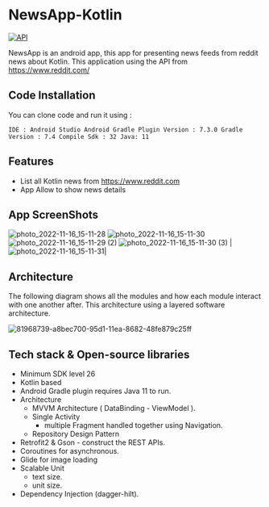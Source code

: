 # NewsApp-Kotlin


[![API](https://img.shields.io/badge/API-26%2B-brightgreen.svg?style=flat)](https://android-arsenal.com/api?level=26)

NewsApp is an android app, this app for presenting news feeds from reddit news about Kotlin. This application using the API from  https://www.reddit.com/
## Code Installation

You can clone code and run it using :

``
  IDE : Android Studio
  Android Gradle Plugin Version : 7.3.0
  Gradle Version : 7.4
  Compile Sdk : 32
  Java: 11
``

## Features
- List all Kotlin news from https://www.reddit.com 
- App Allow to show news details

## App ScreenShots 
![photo_2022-11-16_15-11-28](https://user-images.githubusercontent.com/72816466/202192094-f6f21d84-d30a-4ebd-83f0-628511d54342.jpg)
![photo_2022-11-16_15-11-30](https://user-images.githubusercontent.com/72816466/202192206-15d04dac-3130-4023-a778-9ac69f85e3b4.jpg)
![photo_2022-11-16_15-11-29 (2)](https://user-images.githubusercontent.com/72816466/202192291-1b393f60-3080-429b-afb5-3ffd8278e858.jpg)
![photo_2022-11-16_15-11-30 (3)](https://user-images.githubusercontent.com/72816466/202192471-deba28f6-c471-4312-9f49-53986775b1f1.jpg)
|![photo_2022-11-16_15-11-31](https://user-images.githubusercontent.com/72816466/202192514-2bb0ea64-1772-4f6b-9345-982ade36f27d.jpg)|

## Architecture
The following diagram shows all the modules and how each module interact with one another after. This architecture using a layered software architecture. 

![81968739-a8bec700-95d1-11ea-8682-48fe879c25ff](https://user-images.githubusercontent.com/72816466/202192619-d33e98f8-f5a8-4f99-bf7f-332046446279.png)

## Tech stack & Open-source libraries
- Minimum SDK level 26
- Kotlin based
- Android Gradle plugin requires Java 11 to run.
- Architecture
    - MVVM Architecture ( DataBinding - ViewModel ).
    - Single Activity 
       - multiple Fragment handled together using Navigation.
    - Repository Design Pattern 
- Retrofit2 & Gson - construct the REST APIs.
-  Coroutines for asynchronous.
- Glide for image loading
- Scalable Unit 
  - text size.
  - unit size.
- Dependency Injection (dagger-hilt).
